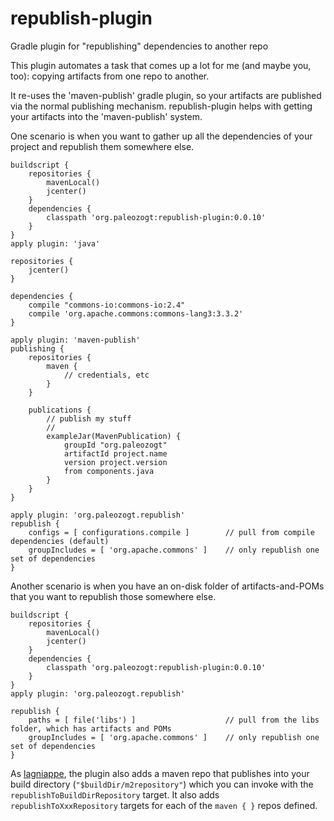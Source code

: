 # republish-plugin
Gradle plugin for "republishing" dependencies to another repo

This plugin automates a task that comes up a lot for me (and maybe you, too): copying artifacts from one repo to another.

It re-uses the 'maven-publish' gradle plugin, so your artifacts are published via the normal publishing mechanism.
republish-plugin helps with getting your artifacts into the 'maven-publish' system.

One scenario is when you want to gather up all the dependencies of your project and republish them somewhere else.

```
buildscript {
    repositories {
        mavenLocal()
        jcenter()
    }
    dependencies {
        classpath 'org.paleozogt:republish-plugin:0.0.10'
    }
}
apply plugin: 'java'

repositories {
    jcenter()
}

dependencies {
    compile "commons-io:commons-io:2.4"
    compile 'org.apache.commons:commons-lang3:3.3.2'
}

apply plugin: 'maven-publish'
publishing {
    repositories {
        maven {
            // credentials, etc
        }
    }

    publications {
        // publish my stuff
        //
        exampleJar(MavenPublication) {
            groupId "org.paleozogt"
            artifactId project.name
            version project.version
            from components.java
        }
    }
}

apply plugin: 'org.paleozogt.republish'
republish {
    configs = [ configurations.compile ]        // pull from compile dependencies (default)
    groupIncludes = [ 'org.apache.commons' ]    // only republish one set of dependencies
}
```


Another scenario is when you have an on-disk folder of artifacts-and-POMs that you want to republish those somewhere else.


```
buildscript {
    repositories {
        mavenLocal()
        jcenter()
    }
    dependencies {
        classpath 'org.paleozogt:republish-plugin:0.0.10'
    }
}
apply plugin: 'org.paleozogt.republish'

republish {
    paths = [ file('libs') ]                    // pull from the libs folder, which has artifacts and POMs
    groupIncludes = [ 'org.apache.commons' ]    // only republish one set of dependencies
}
```


As [lagniappe](https://en.wikipedia.org/wiki/Lagniappe), the plugin also adds a maven repo that publishes into your build directory (```"$buildDir/m2repository"```) which you can invoke with the ```republishToBuildDirRepository``` target.
It also adds ```republishToXxxRepository``` targets for each of the ```maven { }``` repos defined.


